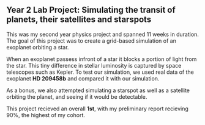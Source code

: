 ## Year 2 Lab Project: Simulating the transit of planets, their satellites and starspots

This was my second year physics project and spanned 11 weeks in duration. The goal of this project was to create a grid-based simulation of an
exoplanet orbiting a star. 

When an exoplanet passess infront of a star it blocks a portion of light from the star. This tiny difference in stellar luminosity is captured by space 
telescopes such as Kepler. To test our simulation, we used real data of the exoplanet **HD 209458b** and compared it with our simulation.

As a bonus, we also attempted simulating a starspot as well as a satellite orbiting the planet, and seeing if it would be detectable.

This project recieved an overall **1st**, with my preliminary report recieving 90%, the highest of my cohort. 
